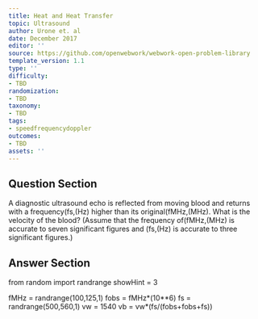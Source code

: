 ```yaml
---
title: Heat and Heat Transfer
topic: Ultrasound
author: Urone et. al
date: December 2017
editor: ''
source: https://github.com/openwebwork/webwork-open-problem-library
template_version: 1.1
type: ''
difficulty:
- TBD
randomization:
- TBD
taxonomy:
- TBD
tags:
- speedfrequencydoppler
outcomes:
- TBD
assets: ''
---
```


## Question Section 

A diagnostic ultrasound echo is reflected from moving blood and returns with a
frequency(fs,(Hz) higher than its original(fMHz,(MHz). What is the velocity of the blood?
(Assume that the frequency of(fMHz,(MHz) is accurate to seven significant figures and
(fs,(Hz) is accurate to three significant figures.)



## Answer Section

from random import randrange
showHint = 3

fMHz = randrange(100,125,1)
fobs = fMHz*(10**6)
fs = randrange(500,560,1)
vw = 1540
vb = vw*(fs/(fobs+fobs+fs))